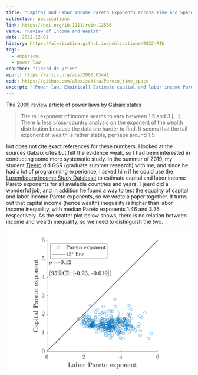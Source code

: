 ```yaml
---
title: "Capital and Labor Income Pareto Exponents across Time and Space"
collection: publications
link: https://doi.org/10.1111/roiw.12556
venue: "Review of Income and Wealth"
date: 2022-12-01
history: https://alexisakira.github.io/publications/2022-RIW
tags:
  - empirical
  - power law
coauthor: "Tjeerd de Vries"
wpurl: https://arxiv.org/abs/2006.03441
code: https://github.com/alexisakira/Pareto_time_space
excerpt: "(Power law, Empirical) Estimate capital and labor income Pareto exponents across 475 country-year observations and document that capital income inequality is higher than labor income inequality (median Pareto exponents 1.46 and 3.35 respectively) and the two inequalities are uncorrelated, suggesting importance of distinguishing the two."
---
```


The [2009 review article](https://doi.org/10.1146/annurev.economics.050708.142940) of power laws by [Gabaix](https://en.wikipedia.org/wiki/Xavier_Gabaix) states

> The tail exponent of income seems to vary between 1.5 and 3 [...]. There is less cross-country analysis on the exponent of the wealth distribution because the data are harder to find. It seems that the tail exponent of wealth is rather stable, perhaps around 1.5

but does not cite exact references for these numbers. I looked at the sources Gabaix cites but felt the evidence weak, so I had been interested in conducting some more systematic study. In the summer of 2019, my student [Tjeerd](https://tdevries1.github.io/) did GSR (graduate summer research) with me, and since he had a lot of programming experience, I asked him if he could use the [Luxembourg Income Study Database](https://www.lisdatacenter.org/) to estimate capital and labor income Pareto exponents for all available countries and years. Tjeerd did a wonderful job, and in addition he found a way to test the equality of capital and labor income Pareto exponents, so we wrote a paper together. It turns out that capital income (hence wealth) inequality is higher than labor income inequality, with median Pareto exponents 1.46 and 3.35 respectively. As the scatter plot below shows, there is no relation between income and wealth inequality, so we need to distinguish the two.

![Capital and labor income Pareto exponents](/assets/images/fig_alphaScatter5.png)